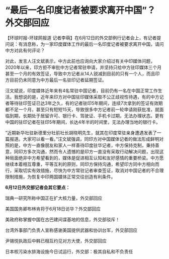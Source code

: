 

# “最后一名印度记者被要求离开中国”？外交部回应

【环球时报-环球网报道
记者李萌】在6月12日的外交部例行记者会上，有记者提问说：有消息称，为一家印度媒体工作的最后一名印度记者被要求离开中国，请问中方对此有何评论？

对此，发言人汪文斌表示，中方此前也应询向大家介绍过有关中印媒体问题，2020年以来，印方拒不审批中方记者常驻申请，并坚持只给中方驻印媒体三个月甚至一个月的有效签证，导致中方记者从14人锐减到目前的只有一个人，而且印方目前仍未同意为中方最后一名驻印记者延期签证。

汪文斌说，印度媒体近年来有4名常驻中国记者，目前仍有一名在中国正常工作生活。我想说的是，近年来印方对中国驻印媒体采取不公正歧视性待遇，有的中方记者等待驻印签证已达3年之久，有的记者驻印5年期间，连续7次拿到的签证有效期都不足一个月，甚至只有短短15天，导致很多中方记者前一轮申请刚获批准，就面临到期，长期处于居留许可、银行卡、驾驶证、手机卡过期，无法办理状态。更有中国的驻印记者在驻印5年期间，长达4年半的时间里，无法办理当地的银行卡。

“近期新华社驻新德里分社前社长胡晓明先生，就其在印度常驻亲身遭遇发表了一篇报道。大家可以看一看。”汪文斌强调，同印方对中国媒体记者的做法形成鲜明对照的是，中方一直像朋友和家人一样善待印度驻华记者，中方保持克制，秉持善意，同印方多次沟通，然而令人遗憾的是印方一直没有采取行动解决问题，出现这种局面绝非中方希望看到的，媒体是促进相互认知和友好感情的重要桥梁。中方愿继续本着相互尊重，平等互利的原则，同印方保持沟通，希望印方同中方相向而行，采取切实有效措施，尽快为中方常驻记者审查签证，取消对中国记者的不合理限制措施，为恢复中印两国媒体正常交往创造有利条件。

**6月12日外交部记者会其它要点：**

瑞典一研究所称中国正在扩大核力量，外交部回应

美国国务卿布林肯将于6月18日访华？外交部回应

美政府称掌握中国在古巴建间谍基地的信息，外交部驳斥！

台湾外事部门负责人宣称感谢美国提供武器和协训台军，外交部回应

尹锡悦执政后中韩已相互约见对方大使，外交部回应

日本核污染水排海设施今日试运行，外交部：极其自私和不负责任

